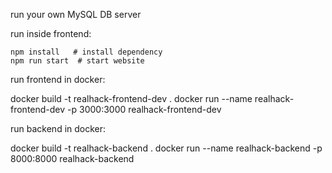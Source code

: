 run your own MySQL DB server

run inside frontend:  

```
npm install   # install dependency
npm run start  # start website
```
run frontend in docker:

docker build -t realhack-frontend-dev .
docker run --name realhack-frontend-dev -p 3000:3000 realhack-frontend-dev

run backend in docker:

docker build -t realhack-backend .
docker run --name realhack-backend -p 8000:8000 realhack-backend

